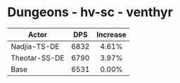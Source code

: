 # Dungeons - hv-sc - venthyr
| Actor | DPS | Increase |
|---|:---:|:---:|
|Nadjia-TS-DE|6832|4.61%|
|Theotar-SS-DE|6790|3.97%|
|Base|6531|0.00%|
